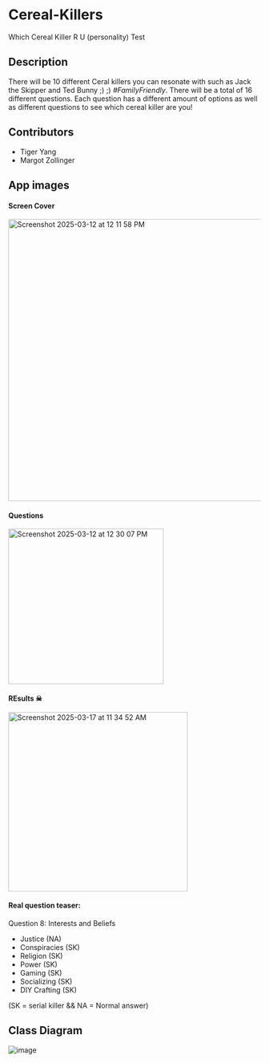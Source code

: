 # Cereal-Killers
Which Cereal Killer R U (personality) Test

## Description
There will be 10 different Ceral killers you can resonate with such as Jack the Skipper and Ted Bunny ;) ;) *#FamilyFriendly*.
There will be a total of 16 different questions. Each question has a different amount of options as well as different questions to see which cereal killer are you! 

## Contributors 
* Tiger Yang
* Margot Zollinger

## App images 
#### Screen Cover
<img width="563" alt="Screenshot 2025-03-12 at 12 11 58 PM" src="https://github.com/user-attachments/assets/00f5a161-377a-4f47-966d-5b5eb0ea3836" />

#### Questions
<img width="310" alt="Screenshot 2025-03-12 at 12 30 07 PM" src="https://github.com/user-attachments/assets/897ad7bb-1457-430b-b46d-4ece59706cac" />

#### REsults ☠
<img width="358" alt="Screenshot 2025-03-17 at 11 34 52 AM" src="https://github.com/user-attachments/assets/65fb242d-ed9a-4e89-8ce0-a5db44dea969" />

#### Real question teaser: 
Question 8: Interests and Beliefs 
* Justice (NA) 
* Conspiracies (SK) 
* Religion (SK) 
* Power (SK)
* Gaming (SK)
* Socializing (SK) 
* DIY Crafting (SK)


(SK = serial killer && NA = Normal answer) 

## Class Diagram
![image](https://github.com/user-attachments/assets/13a24042-9d2a-442f-944c-aac971bd86b5)


